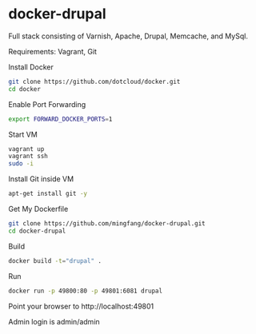 docker-drupal
=============

Full stack consisting of Varnish, Apache, Drupal, Memcache, and MySql.

Requirements:
Vagrant, Git

Install Docker
```bash
git clone https://github.com/dotcloud/docker.git
cd docker
```

Enable Port Forwarding
```bash
export FORWARD_DOCKER_PORTS=1
```

Start VM
```bash
vagrant up
vagrant ssh
sudo -i
```

Install Git inside VM
```bash
apt-get install git -y
```

Get My Dockerfile
```bash
git clone https://github.com/mingfang/docker-drupal.git
cd docker-drupal
```

Build
```bash
docker build -t="drupal" .
```

Run
```bash
docker run -p 49800:80 -p 49801:6081 drupal
```

Point your browser to http://localhost:49801

Admin login is admin/admin

